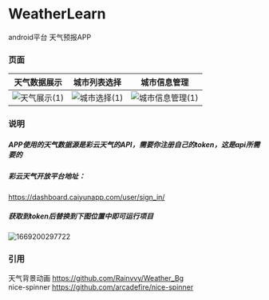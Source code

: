 # WeatherLearn
android平台 天气预报APP

### 页面
|   天气数据展示  |  城市列表选择  |  城市信息管理  |
|  :----:  | :----:  | :----:  |
| ![天气展示(1)](https://user-images.githubusercontent.com/60261425/204461257-774a74dc-35b1-485a-b464-56dba02a48e8.png)  | ![城市选择(1)](https://user-images.githubusercontent.com/60261425/204461290-fd567f9c-87f4-43ab-8221-b17169b95870.png) | ![城市信息管理(1)](https://user-images.githubusercontent.com/60261425/204461303-d2371d35-1d54-43ef-ba16-197b43d6c915.png) |

### 说明
##### APP使用的天气数据源是彩云天气的API，需要你注册自己的token，这是api所需要的

##### 彩云天气开放平台地址：
https://dashboard.caiyunapp.com/user/sign_in/

##### 获取到token后替换到下图位置中即可运行项目
![1669200297722](https://user-images.githubusercontent.com/60261425/203527527-276e0efd-b4aa-4674-896e-bdad0bd89f6e.png)

### 引用
天气背景动画  https://github.com/Rainvvy/Weather_Bg<br/>
nice-spinner https://github.com/arcadefire/nice-spinner
